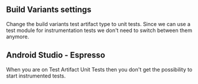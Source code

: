 

## Build Variants settings

Change the build variants test artifact type to unit tests.
Since we can use a test module for instrumentation tests we don't need to switch between them anymore.

## Android Studio - Espresso

When you are on Test Artifact Unit Tests then you don't get the possibility to start instrumented tests.
